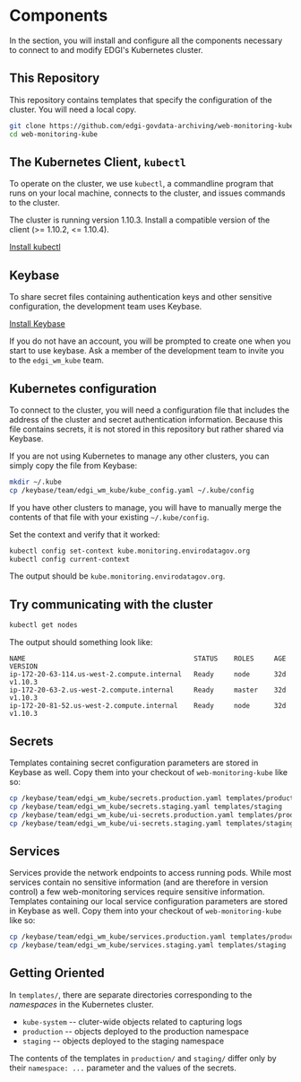 # Components

In the section, you will install and configure all the components necessary to
connect to and modify EDGI's Kubernetes cluster.

## This Repository

This repository contains templates that specify the configuration of the
cluster. You will need a local copy.

```sh
git clone https://github.com/edgi-govdata-archiving/web-monitoring-kube
cd web-monitoring-kube
```

## The Kubernetes Client, ``kubectl``

To operate on the cluster, we use ``kubectl``, a commandline program that runs
on your local machine, connects to the cluster, and issues commands to the
cluster.

The cluster is running version 1.10.3. Install a compatible version of the
client (>= 1.10.2, <= 1.10.4).

[Install kubectl](https://kubernetes.io/docs/tasks/tools/install-kubectl/)

## Keybase

To share secret files containing authentication keys and other sensitive
configuration, the development team uses Keybase.

[Install Keybase](https://keybase.io/download)

If you do not have an account, you will be prompted to create one when you start
to use keybase. Ask a member of the development team to invite you to the
``edgi_wm_kube`` team.

## Kubernetes configuration

To connect to the cluster, you will need a configuration file that includes the
address of the cluster and secret authentication information. Because this file
contains secrets, it is not stored in this repository but rather shared via
Keybase.

If you are not using Kubernetes to manage any other clusters, you can simply
copy the file from Keybase:

```sh
mkdir ~/.kube
cp /keybase/team/edgi_wm_kube/kube_config.yaml ~/.kube/config
```

If you have other clusters to manage, you will have to manually merge the
contents of that file with your existing ``~/.kube/config``.

Set the context and verify that it worked:

```sh
kubectl config set-context kube.monitoring.envirodatagov.org
kubectl config current-context
```

The output should be ``kube.monitoring.envirodatagov.org``.

## Try communicating with the cluster

```sh
kubectl get nodes
```

The output should something look like:

```
NAME                                          STATUS    ROLES     AGE       VERSION
ip-172-20-63-114.us-west-2.compute.internal   Ready     node      32d       v1.10.3
ip-172-20-63-2.us-west-2.compute.internal     Ready     master    32d       v1.10.3
ip-172-20-81-52.us-west-2.compute.internal    Ready     node      32d       v1.10.3
```

## Secrets

Templates containing secret configuration parameters are stored in Keybase as
well. Copy them into your checkout of ``web-monitoring-kube`` like so:

```sh
cp /keybase/team/edgi_wm_kube/secrets.production.yaml templates/production
cp /keybase/team/edgi_wm_kube/secrets.staging.yaml templates/staging
cp /keybase/team/edgi_wm_kube/ui-secrets.production.yaml templates/production
cp /keybase/team/edgi_wm_kube/ui-secrets.staging.yaml templates/staging
```

## Services

Services provide the network endpoints to access running pods. While most services contain no sensitive information (and are therefore in version control) a few web-monitoring services require sensitive information. Templates containing our local service configuration parameters are stored in Keybase as well. Copy them into your checkout of ``web-monitoring-kube`` like so:

```sh
cp /keybase/team/edgi_wm_kube/services.production.yaml templates/production
cp /keybase/team/edgi_wm_kube/services.staging.yaml templates/staging
```

## Getting Oriented

In ``templates/``, there are separate directories corresponding to the
*namespaces* in the Kubernetes cluster.

* ``kube-system`` -- cluter-wide objects related to capturing logs
* ``production`` -- objects deployed to the production namespace
* ``staging`` -- objects deployed to the staging namespace

The contents of the templates in ``production/`` and ``staging/`` differ only by
their ``namespace: ...`` parameter and the values of the secrets.
